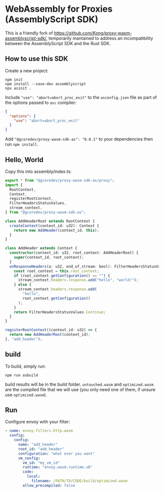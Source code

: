 # WebAssembly for Proxies (AssemblyScript SDK)

This is a friendly fork of https://github.com/Kong/proxy-wasm-assemblyscript-sdk/,
temporarily mantained to address an incompatibility between the AssemblyScript
SDK and the Rust SDK.

## How to use this SDK

Create a new project:

```shell
npm init
npm install --save-dev assemblyscript
npx asinit .
```

Include `"use": "abort=abort_proc_exit"` to the `asconfig.json` file as part of
the options passed to `asc` compiler:

```json
{
  "options": {
    "use": "abort=abort_proc_exit"
  }
}
```

Add `"@gcoredev/proxy-wasm-sdk-as": "0.0.1"` to your dependencies then run `npm install`.

## Hello, World

Copy this into assembly/index.ts:

```ts
export * from "@gcoredev/proxy-wasm-sdk-as/proxy";
import {
  RootContext,
  Context,
  registerRootContext,
  FilterHeadersStatusValues,
  stream_context,
} from "@gcoredev/proxy-wasm-sdk-as";

class AddHeaderRoot extends RootContext {
  createContext(context_id: u32): Context {
    return new AddHeader(context_id, this);
  }
}

class AddHeader extends Context {
  constructor(context_id: u32, root_context: AddHeaderRoot) {
    super(context_id, root_context);
  }
  onResponseHeaders(a: u32, end_of_stream: bool): FilterHeadersStatusValues {
    const root_context = this.root_context;
    if (root_context.getConfiguration() == "") {
      stream_context.headers.response.add("hello", "world!");
    } else {
      stream_context.headers.response.add(
        "hello",
        root_context.getConfiguration()
      );
    }
    return FilterHeadersStatusValues.Continue;
  }
}

registerRootContext((context_id: u32) => {
  return new AddHeaderRoot(context_id);
}, "add_header");
```

## build

To build, simply run:

```
npm run asbuild
```

build results will be in the build folder. `untouched.wasm` and `optimized.wasm` are the compiled
file that we will use (you only need one of them, if unsure use `optimized.wasm`).

## Run

Configure envoy with your filter:

```yaml
- name: envoy.filters.http.wasm
  config:
    config:
      name: "add_header"
      root_id: "add_header"
      configuration: "what ever you want"
      vm_config:
        vm_id: "my_vm_id"
        runtime: "envoy.wasm.runtime.v8"
        code:
          local:
            filename: /PATH/TO/CODE/build/optimized.wasm
        allow_precompiled: false
```
